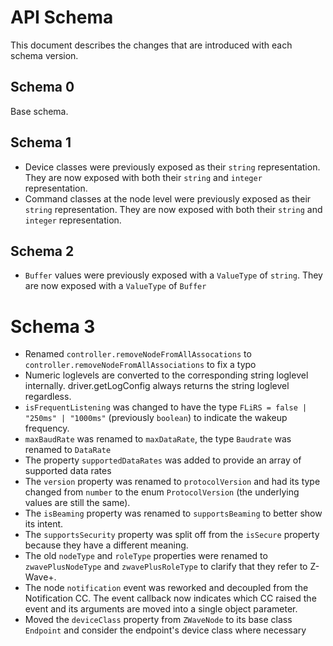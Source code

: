 # API Schema

This document describes the changes that are introduced with each schema version.

## Schema 0

Base schema.

## Schema 1

- Device classes were previously exposed as their `string` representation. They are now exposed with both their `string` and `integer` representation.
- Command classes at the node level were previously exposed as their `string` representation. They are now exposed with both their `string` and `integer` representation.

## Schema 2

- `Buffer` values were previously exposed with a `ValueType` of `string`. They are now exposed with a `ValueType` of `Buffer`

# Schema 3

- Renamed `controller.removeNodeFromAllAssocations` to `controller.removeNodeFromAllAssociations` to fix a typo
- Numeric loglevels are converted to the corresponding string loglevel internally. driver.getLogConfig always returns the string loglevel regardless.
- `isFrequentListening` was changed to have the type `FLiRS = false | "250ms" | "1000ms"` (previously `boolean`) to indicate the wakeup frequency.
- `maxBaudRate` was renamed to `maxDataRate`, the type `Baudrate` was renamed to `DataRate`
- The property `supportedDataRates` was added to provide an array of supported data rates
- The `version` property was renamed to `protocolVersion` and had its type changed from `number` to the enum `ProtocolVersion` (the underlying values are still the same).
- The `isBeaming` property was renamed to `supportsBeaming` to better show its intent.
- The `supportsSecurity` property was split off from the `isSecure` property because they have a different meaning.
- The old `nodeType` and `roleType` properties were renamed to `zwavePlusNodeType` and `zwavePlusRoleType` to clarify that they refer to Z-Wave+.
- The node `notification` event was reworked and decoupled from the Notification CC. The event callback now indicates which CC raised the event and its arguments are moved into a single object parameter.
- Moved the `deviceClass` property from `ZWaveNode` to its base class `Endpoint` and consider the endpoint's device class where necessary

